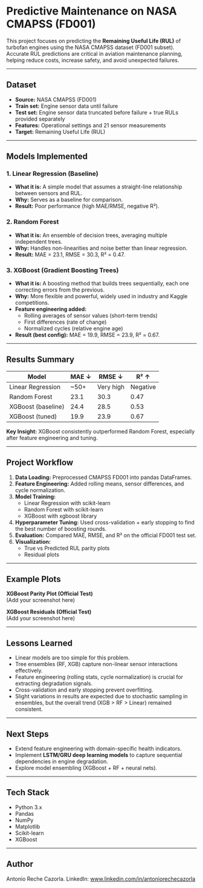 #  Predictive Maintenance on NASA CMAPSS (FD001)

This project focuses on predicting the **Remaining Useful Life (RUL)** of turbofan engines using the NASA CMAPSS dataset (FD001 subset). Accurate RUL predictions are critical in aviation maintenance planning, helping reduce costs, increase safety, and avoid unexpected failures.  

---

##  Dataset

- **Source:** NASA CMAPSS (FD001)  
- **Train set:** Engine sensor data until failure  
- **Test set:** Engine sensor data truncated before failure + true RULs provided separately  
- **Features:** Operational settings and 21 sensor measurements  
- **Target:** Remaining Useful Life (RUL)  

---

## Models Implemented

### 1. Linear Regression (Baseline)
- **What it is:** A simple model that assumes a straight-line relationship between sensors and RUL.  
- **Why:** Serves as a baseline for comparison.  
- **Result:** Poor performance (high MAE/RMSE, negative R²).  

### 2. Random Forest
- **What it is:** An ensemble of decision trees, averaging multiple independent trees.  
- **Why:** Handles non-linearities and noise better than linear regression.  
- **Result:** MAE = 23.1, RMSE = 30.3, R² = 0.47.  

### 3. XGBoost (Gradient Boosting Trees)
- **What it is:** A boosting method that builds trees sequentially, each one correcting errors from the previous.  
- **Why:** More flexible and powerful, widely used in industry and Kaggle competitions.  
- **Feature engineering added:**  
  - Rolling averages of sensor values (short-term trends)  
  - First differences (rate of change)  
  - Normalized cycles (relative engine age)  
- **Result (best config):** MAE = 19.9, RMSE = 23.9, R² = 0.67.  

---

##  Results Summary

| Model              | MAE ↓  | RMSE ↓ | R² ↑  |
|--------------------|--------|--------|-------|
| Linear Regression  | ~50+   | Very high | Negative |
| Random Forest      | 23.1   | 30.3   | 0.47  |
| XGBoost (baseline) | 24.4   | 28.5   | 0.53  |
| XGBoost (tuned)    | 19.9   | 23.9   | 0.67  |

 **Key Insight:** XGBoost consistently outperformed Random Forest, especially after feature engineering and tuning.

---

##  Project Workflow

1. **Data Loading:** Preprocessed CMAPSS FD001 into pandas DataFrames.  
2. **Feature Engineering:** Added rolling means, sensor differences, and cycle normalization.  
3. **Model Training:**  
   - Linear Regression with scikit-learn  
   - Random Forest with scikit-learn  
   - XGBoost with xgboost library  
4. **Hyperparameter Tuning:** Used cross-validation + early stopping to find the best number of boosting rounds.  
5. **Evaluation:** Compared MAE, RMSE, and R² on the official FD001 test set.  
6. **Visualization:**  
   - True vs Predicted RUL parity plots  
   - Residual plots  

---

##  Example Plots

**XGBoost Parity Plot (Official Test)**  
(Add your screenshot here)

**XGBoost Residuals (Official Test)**  
(Add your screenshot here)

---

##  Lessons Learned

- Linear models are too simple for this problem.  
- Tree ensembles (RF, XGB) capture non-linear sensor interactions effectively.  
- Feature engineering (rolling stats, cycle normalization) is crucial for extracting degradation signals.  
- Cross-validation and early stopping prevent overfitting.  
- Slight variations in results are expected due to stochastic sampling in ensembles, but the overall trend (XGB > RF > Linear) remained consistent.  

---

##  Next Steps

- Extend feature engineering with domain-specific health indicators.  
- Implement **LSTM/GRU deep learning models** to capture sequential dependencies in engine degradation.  
- Explore model ensembling (XGBoost + RF + neural nets).  

---

##  Tech Stack

- Python 3.x  
- Pandas  
- NumPy  
- Matplotlib  
- Scikit-learn  
- XGBoost  

---


## Author
Antonio Reche Cazorla.
Linkedln: www.linkedin.com/in/antoniorechecazorla

